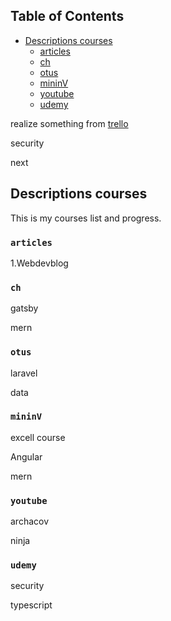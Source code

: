 ## Table of Contents

- [Descriptions courses](#descriptions-courses)
  - [articles](#articles)
  - [ch](#ch)
  - [otus](#motus)
  - [mininV](#mininV)
  - [youtube](#youtube)
  - [udemy](#udemy)
  
realize something from [trello](https://trello.com/b/ToA7vWwJ/projects-barklim)

security

next
  
## Descriptions courses

This is my courses list and progress.

### `articles`

1.Webdevblog

### `ch`

gatsby

mern

### `otus`

laravel

data
  
### `mininV`

excell course 

Angular

mern

### `youtube`

archacov

ninja

### `udemy`

security 

typescript
